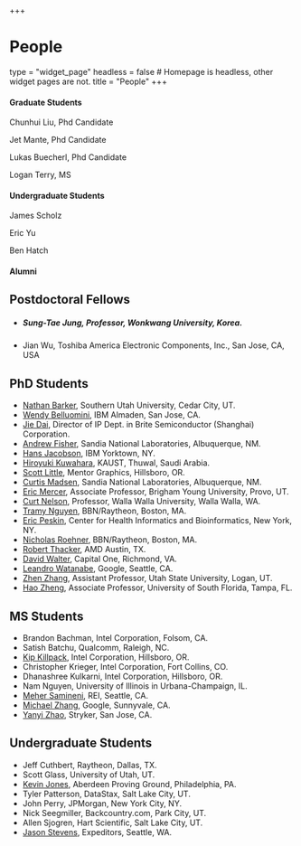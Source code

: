 +++
# People
type = "widget_page"
headless = false  # Homepage is headless, other widget pages are not.
title = "People"
+++


#### Graduate Students 

Chunhui Liu, Phd Candidate

Jet Mante, Phd Candidate

Lukas Buecherl, Phd Candidate

Logan Terry, MS

#### Undergraduate Students

James Scholz

Eric Yu

Ben Hatch

#### Alumni

## Postdoctoral Fellows

- ##### Sung-Tae Jung, Professor, Wonkwang University, Korea.

- Jian Wu, Toshiba America Electronic Components, Inc., San Jose, CA, USA

## PhD Students

- [Nathan Barker](http://www.suu.edu/faculty/barkern/), Southern Utah University, Cedar City, UT.
- [Wendy Belluomini](https://www.researchgate.net/profile/Wendy_Belluomini), IBM Almaden, San Jose, CA.
- [Jie Dai](http://www.async.ece.utah.edu/~jack), Director of IP Dept. in Brite Semiconductor (Shanghai) Corporation.
- [Andrew Fisher](http://www.async.ece.utah.edu/~andrewf), Sandia National Laboratories, Albuquerque, NM.
- [Hans Jacobson](http://www.cs.utah.edu/~hans), IBM Yorktown, NY.
- [Hiroyuki Kuwahara](https://sfb.kaust.edu.sa/Pages/Kuwahara.aspx), KAUST, Thuwal, Saudi Arabia.
- [Scott Little](http://www.async.ece.utah.edu/~little), Mentor Graphics, Hillsboro, OR.
- [Curtis Madsen](http://homepages.cs.ncl.ac.uk/curtis.madsen/), Sandia National Laboratories, Albuquerque, NM.
- [Eric Mercer](http://faculty.cs.byu.edu/~egm/), Associate Professor, Brigham Young University, Provo, UT.
- [Curt Nelson](http://people.wallawalla.edu/~curt.nelson/), Professor, Walla Walla University, Walla Walla, WA.
- [Tramy Nguyen](https://tramyn.github.io), BBN/Raytheon, Boston, MA.
- [Eric Peskin](http://www.med.nyu.edu/chibi/about-us/faculty/eric-r-peskin-phd), Center for Health Informatics and Bioinformatics, New York, NY.
- [Nicholas Roehner](http://www.async.ece.utah.edu/~nroehner), BBN/Raytheon, Boston, MA.
- [Robert Thacker](http://www.cs.utah.edu/~thacker), AMD Austin, TX.
- [David Walter](https://www.linkedin.com/in/dwalter), Capital One, Richmond, VA.
- [Leandro Watanabe](https://www.async.ece.utah.edu/~watanabe), Google, Seattle, CA.
- [Zhen Zhang](https://www.researchgate.net/profile/Zhen_Zhang66), Assistant Professor, Utah State University, Logan, UT.
- [Hao Zheng](http://www.csee.usf.edu/~zheng/), Associate Professor, University of South Florida, Tampa, FL.

## MS Students

- Brandon Bachman, Intel Corporation, Folsom, CA.
- Satish Batchu, Qualcomm, Raleigh, NC.
- [Kip Killpack](http://www.async.ece.utah.edu/~killpack), Intel Corporation, Hillsboro, OR.
- Christopher Krieger, Intel Corporation, Fort Collins, CO.
- Dhanashree Kulkarni, Intel Corporation, Hillsboro, OR.
- Nam Nguyen, University of Illinois in Urbana-Champaign, IL.
- [Meher Samineni](https://mehersam.github.io/Meher-Samineni/), REI, Seattle, CA.
- [Michael Zhang](https://www.linkedin.com/in/michael13162/), Google, Sunnyvale, CA.
- [Yanyi Zhao](http://www.async.ece.utah.edu/~yzhao), Stryker, San Jose, CA.

## Undergraduate Students

- Jeff Cuthbert, Raytheon, Dallas, TX.
- Scott Glass, University of Utah, UT.
- [Kevin Jones](http://www.async.ece.utah.edu/~kjones), Aberdeen Proving Ground, Philadelphia, PA.
- Tyler Patterson, DataStax, Salt Lake City, UT.
- John Perry, JPMorgan, New York City, NY.
- Nick Seegmiller, Backcountry.com, Park City, UT.
- Allen Sjogren, Hart Scientific, Salt Lake City, UT.
- [Jason Stevens](http://www.async.ece.utah.edu/~jstev), Expeditors, Seattle, WA.
